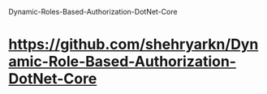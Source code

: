 Dynamic-Roles-Based-Authorization-DotNet-Core
# https://github.com/shehryarkn/Dynamic-Role-Based-Authorization-DotNet-Core
